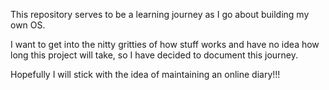 This repository serves to be a learning journey as I go about building my own OS.

I want to get into the nitty gritties of how stuff works and have no idea how long this project will take, so I have decided to document this journey.

Hopefully I will stick with the idea of maintaining an online diary!!!

